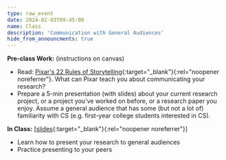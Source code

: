 ```yaml
---
type: raw_event
date: 2024-02-03T09:45:00
name: Class
description: 'Communication with General Audiences'
hide_from_announcments: true
---
```


**Pre-class Work:** (instructions on canvas)
* Read: [Pixar's 22 Rules of Storytelling](https://www.aerogrammestudio.com/2013/03/07/pixars-22-rules-of-storytelling/){:target="_blank"}{:rel="noopener noreferrer"}. What can Pixar teach you about communicating your research?
* Prepare a 5-min presentation (with slides) about your current research project, or a project you’ve worked on before, or a research paper you enjoy. Assume a general audience that has some (but not a lot of) familiarity with CS (e.g. first-year college students interested in CS).


**In Class:** \[[slides](https://docs.google.com/presentation/d/1xi5WauNMeB0lr_4yM3XGnyiCTXfHZRWV0zjo6X8Y6ag/edit?usp=sharing){:target="_blank"}{:rel="noopener noreferrer"}\] 
* Learn how to present your research to general audiences
* Practice presenting to your peers

